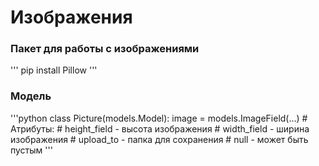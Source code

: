 # Изображения

### Пакет для работы с изображениями
'''
pip install Pillow 
'''

### Модель
'''python
class Picture(models.Model):
    image = models.ImageField(...)
    # Атрибуты:
    # height_field - высота изображения
    # width_field - ширина изображения
    # upload_to - папка для сохранения
    # null - может быть пустым
'''
